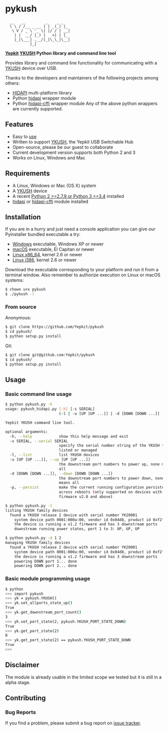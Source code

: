 # pykush
```
  __   __         _    _ _
  \ \ / /__ _ __ | | _(_) |_
   \ V / _ \ '_ \| |/ / | __|
    | |  __/ |_) |   <| | |_
    |_|\___| .__/|_|\_\_|\__|
           |_|
```
**[Yepkit](http://www.yepkit.com/) [YKUSH](https://www.yepkit.com/products/ykush) Python library and command line tool**

Provides library and command line functionality for communicating with a [YKUSH](https://www.yepkit.com/products/ykush) device over USB.

Thanks to the developers and maintainers of the following projects among others:
- [HIDAPI](https://github.com/signal11/hidapi) multi-platform library
- Python [hidapi](https://pypi.python.org/pypi/hidapi) wrapper module
- Python [hidapi-cffi](https://pypi.python.org/pypi/hidapi-cffi) wrapper module
Any of the above python wrappers are currently supported.

## Features

- Easy to [use](https://github.com/Yepkit/pykush#usage)
- Written to support [YKUSH]((https://www.yepkit.com/products/ykush)), the Yepkit USB Switchable Hub
- Open-source, please be our guest to collaborate
- Current development version supports both Python 2 and 3
- Works on Linux, Windows and Mac

## Requirements

- A Linux, Windows or Mac (OS X) system
- A [YKUSH](https://www.yepkit.com/products/ykush) device
- A recent [Python 2 >=2.7.9 or Python 3 >=3.4](https://www.python.org/downloads/) installed
- [hidapi](https://pypi.python.org/pypi/hidapi) or [hidapi-cffi](https://pypi.python.org/pypi/hidapi-cffi) module installed

## Installation

If you are in a hurry and just need a console application you can give our Pyinstaller bundled executable a try:
- [Windows](https://github.com/Yepkit/pykush/releases/download/v0.3.6/windows.zip) executable, Windows XP or newer
- [macOS](https://github.com/Yepkit/pykush/releases/download/v0.3.6/macos.zip) executable, El Capitan or newer
- [Linux x86_64](https://github.com/Yepkit/pykush/releases/download/v0.3.6/linux64.zip), kernel 2.6 or newer
- [Linux i386](https://github.com/Yepkit/pykush/releases/download/v0.3.6/linux32.zip), kernel 2.6 or newer

Download the executable corresponding to your platform and run it from a terminal window.
Also remember to authorize execution on Linux or macOS systems:
```bash
$ chown u+x pykush
$ ./pykush -l
```

### From source

Anonymous:
```bash
$ git clone https://github.com/Yepkit/pykush
$ cd pykush/
$ python setup.py install
```

Git:
```bash
$ git clone git@github.com:Yepkit/pykush
$ cd pykush/
$ python setup.py install
```

## Usage

### Basic command line usage

```bash
$ python pykush.py -h
usage: pykush_hidapi.py [-h] [-s SERIAL]
                        (-l | -u [UP [UP ...]] | -d [DOWN [DOWN ...]] | -p)

Yepkit YKUSH command line tool.

optional arguments:
  -h, --help            show this help message and exit
  -s SERIAL, --serial SERIAL
                        specify the serial number string of the YKUSH to be
                        listed or managed
  -l, --list            list YKUSH devices
  -u [UP [UP ...]], --up [UP [UP ...]]
                        the downstream port numbers to power up, none means
                        all
  -d [DOWN [DOWN ...]], --down [DOWN [DOWN ...]]
                        the downstream port numbers to power down, none
                        means all
  -p, --persist         make the current running configuration persistent
                        across reboots (only supported on devices with
                        firmware v2.0 and above)

$ python pykush.py -l
listing YKUSH family devices
  found a YKUSH release 2 device with serial number YK20001
    system device path 0001:000a:00, vendor id 0x04d8, product id 0xf2f7
    the device is running a v1.2 firmware and has 3 downstream ports
    downstream running power states, port 1 to 3: UP, UP, UP

$ python pykush.py -d 1 2
managing YKUSH family devices
  found a YKUSH release 2 device with serial number YK20001
    system device path 0001:000a:00, vendor id 0x04d8, product id 0xf2f7
    the device is running a v1.2 firmware and has 3 downstream ports
    powering DOWN port 1... done
    powering DOWN port 2... done
```

### Basic module programming usage
```bash
$ python
>>> import pykush
>>> yk = pykush.YKUSH()
>>> yk.set_allports_state_up()
True
>>> yk.get_downstream_port_count()
3
>>> yk.set_port_state(2, pykush.YKUSH_PORT_STATE_DOWN)
True
>>> yk.get_port_state(2)
0
>>> yk.get_port_state(2) == pykush.YKUSH_PORT_STATE_DOWN
True
>>>
```

## Disclaimer

The module is already usable in the limited scope we tested but it is still in a alpha stage.

## Contributing

### Bug Reports

If you find a problem, please submit a bug report on [issue tracker](https://github.com/Yepkit/pykush/issues).